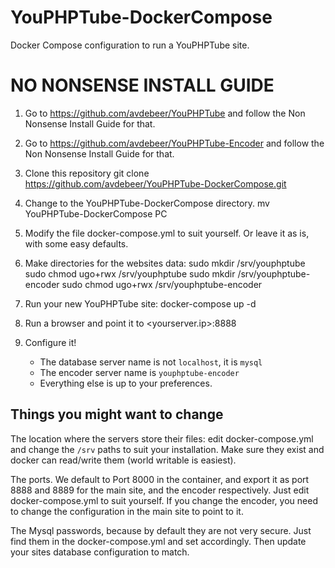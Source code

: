 # YouPHPTube-DockerCompose
Docker Compose configuration to run a YouPHPTube site.

# NO NONSENSE INSTALL GUIDE
1. Go to https://github.com/avdebeer/YouPHPTube and follow the Non Nonsense Install Guide for that.

2. Go to https://github.com/avdebeer/YouPHPTube-Encoder and follow the Non Nonsense Install Guide for that.

3. Clone this repository
   git clone https://github.com/avdebeer/YouPHPTube-DockerCompose.git

4. Change to the YouPHPTube-DockerCompose directory.
   mv YouPHPTube-DockerCompose PC

6. Modify the file docker-compose.yml to suit yourself.  Or leave it as is, with some easy defaults.

7. Make directories for the websites data:
   sudo mkdir /srv/youphptube
   sudo chmod ugo+rwx /srv/youphptube
   sudo mkdir /srv/youphptube-encoder
   sudo chmod ugo+rwx /srv/youphptube-encoder

5. Run your new YouPHPTube site:
   docker-compose up -d

6. Run a browser and point it to <yourserver.ip>:8888

7. Configure it!
    * The database server name is not ```localhost```, it is ```mysql```
    * The encoder server name is ```youphptube-encoder```
    * Everything else is up to your preferences.

## Things you might want to change

The location where the servers store their files:
edit docker-compose.yml and change the ```/srv``` paths to suit your installation.  Make sure they exist and docker can read/write them (world writable is easiest).

The ports.  We default to Port 8000 in the container, and export it as port 8888 and 8889 for the main site, and the encoder respectively.  Just edit docker-compose.yml to suit yourself.  If you change the encoder, you need to change the configuration in the main site to point to it.

The Mysql passwords, because by default they are not very secure.  Just find them in the docker-compose.yml and set accordingly.  Then update your sites database configuration to match.
